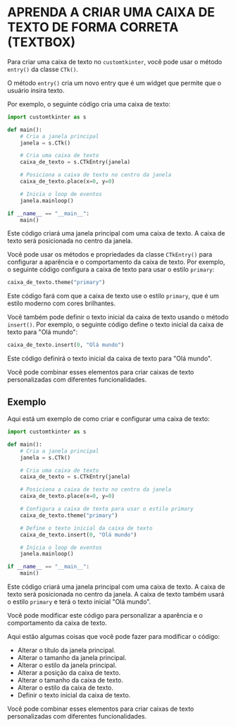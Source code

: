 # APRENDA A CRIAR UMA CAIXA DE TEXTO DE FORMA CORRETA (TEXTBOX)
Para criar uma caixa de texto no `customtkinter`, você pode usar o método `entry()` da classe `CTk()`.

O método `entry()` cria um novo entry que é um widget que permite que o usuário insira texto.

Por exemplo, o seguinte código cria uma caixa de texto:

```python
import customtkinter as s

def main():
    # Cria a janela principal
    janela = s.CTk()

    # Cria uma caixa de texto
    caixa_de_texto = s.CTkEntry(janela)

    # Posiciona a caixa de texto no centro da janela
    caixa_de_texto.place(x=0, y=0)

    # Inicia o loop de eventos
    janela.mainloop()

if __name__ == "__main__":
    main()
```

Este código criará uma janela principal com uma caixa de texto. A caixa de texto será posicionada no centro da janela.

Você pode usar os métodos e propriedades da classe `CTkEntry()` para configurar a aparência e o comportamento da caixa de texto. Por exemplo, o seguinte código configura a caixa de texto para usar o estilo `primary`:

```python
caixa_de_texto.theme("primary")
```

Este código fará com que a caixa de texto use o estilo `primary`, que é um estilo moderno com cores brilhantes.

Você também pode definir o texto inicial da caixa de texto usando o método `insert()`. Por exemplo, o seguinte código define o texto inicial da caixa de texto para "Olá mundo":

```python
caixa_de_texto.insert(0, "Olá mundo")
```

Este código definirá o texto inicial da caixa de texto para "Olá mundo".

Você pode combinar esses elementos para criar caixas de texto personalizadas com diferentes funcionalidades.

## Exemplo

Aqui está um exemplo de como criar e configurar uma caixa de texto:

```python
import customtkinter as s

def main():
    # Cria a janela principal
    janela = s.CTk()

    # Cria uma caixa de texto
    caixa_de_texto = s.CTkEntry(janela)

    # Posiciona a caixa de texto no centro da janela
    caixa_de_texto.place(x=0, y=0)

    # Configura a caixa de texto para usar o estilo primary
    caixa_de_texto.theme("primary")

    # Define o texto inicial da caixa de texto
    caixa_de_texto.insert(0, "Olá mundo")

    # Inicia o loop de eventos
    janela.mainloop()

if __name__ == "__main__":
    main()
```

Este código criará uma janela principal com uma caixa de texto. A caixa de texto será posicionada no centro da janela. A caixa de texto também usará o estilo `primary` e terá o texto inicial "Olá mundo".

Você pode modificar este código para personalizar a aparência e o comportamento da caixa de texto.

Aqui estão algumas coisas que você pode fazer para modificar o código:

* Alterar o título da janela principal.
* Alterar o tamanho da janela principal.
* Alterar o estilo da janela principal.
* Alterar a posição da caixa de texto.
* Alterar o tamanho da caixa de texto.
* Alterar o estilo da caixa de texto.
* Definir o texto inicial da caixa de texto.

Você pode combinar esses elementos para criar caixas de texto personalizadas com diferentes funcionalidades.